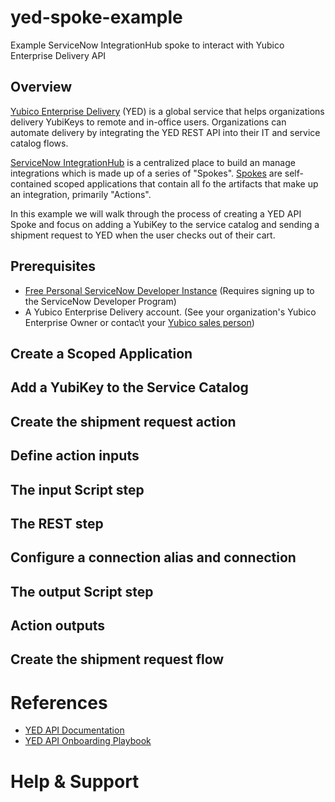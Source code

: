 # yed-spoke-example
Example ServiceNow IntegrationHub spoke to interact with Yubico Enterprise Delivery API

## Overview
[Yubico Enterprise Delivery](https://www.yubico.com/products/yubienterprise/) (YED) is a global service that helps organizations delivery YubiKeys to remote and in-office users.  Organizations can automate delivery by integrating the YED REST API into their IT and service catalog flows.

[ServiceNow IntegrationHub](https://www.servicenow.com/products/integration-hub.html) is a centralized place to build an manage integrations which is made up of a series of "Spokes". [Spokes](https://developer.servicenow.com/dev.do#!/learn/courses/quebec/app_store_learnv2_flowdesigner_quebec_flow_designer/app_store_learnv2_flowdesigner_quebec_developing_for_flow_designer/app_store_learnv2_flowdesigner_quebec_working_with_spokes) are self-contained scoped applications that contain all fo the artifacts that make up an integration, primarily "Actions".

In this example we will walk through the process of creating a YED API Spoke and focus on adding a YubiKey to the service catalog and sending a shipment request to YED when the user checks out of their cart.

## Prerequisites
* [Free Personal ServiceNow Developer Instance](https://developer.servicenow.com/dev.do#!/learn/learning-plans/orlando/technology_partner_program/app_store_learnv2_buildmyfirstapp_orlando_personal_developer_instances) (Requires signing up to the ServiceNow Developer Program)
* A Yubico Enterprise Delivery account. (See your organization's Yubico Enterprise Owner or contac\t your [Yubico sales person](https://pages.yubico.com/contact))

## Create a Scoped Application


## Add a YubiKey to the Service Catalog


## Create the shipment request action


## Define action inputs


## The input Script step


## The REST step


## Configure a connection alias and connection


## The output Script step


## Action outputs


## Create the shipment request flow


# References
* [YED API Documentation](https://console.yubico.com/apidocs/)
* [YED API Onboarding Playbook](https://console.yubico.com/help/API_Onboarding_Playbook.html)

# Help & Support

